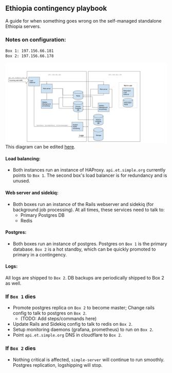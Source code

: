 ## Ethiopia contingency playbook

A guide for when something goes wrong on the self-managed standalone Ethiopia servers.

### Notes on configuration:
```
Box 1: 197.156.66.181
Box 2: 197.156.66.178
```

![](ethiopia-server-topography.png)
This diagram can be edited [here](https://docs.google.com/drawings/d/1iEGHXp1xEOsAVg8zKHnIB17sQHRZdeES9XDjacTSTFA/edit).

#### Load balancing:
- Both instances run an instance of HAProxy. `api.et.simple.org` currently points to `Box 1`. The second box's load balancer
is for redundancy and is unused.

#### Web server and sidekiq:
- Both boxes run an instance of the Rails webserver and sidekiq (for background job processing). At all times, these services need to talk to:
    - Primary Postgres DB
    - Redis

#### Postgres:
- Both boxes run an instance of postgres. Postgres on `Box 1` is the primary database. `Box 2` is a hot standby, which can be
  quickly promoted to primary in a contingency.

#### Logs:

All logs are shipped to `Box 2`. DB backups are periodically shipped to Box 2 as well.

### If `Box 1` dies

- Promote postgres replica on `Box 2` to become master; Change rails config to talk to postgres on `Box 2`.
    - (TODO: Add steps/commands here)
- Update Rails and Sidekiq config to talk to redis on `Box 2`.
- Setup monitoring daemons (grafana, prometheus) to run on `Box 2`.
- Point `api.et.simple.org` DNS in cloudflare to `Box 2`.

### If `Box 2` dies
- Nothing critical is affected, `simple-server` will continue to run smoothly. Postgres replication, logshipping will stop.
